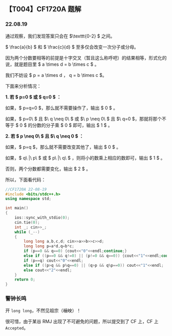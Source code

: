 <head>
    <script src="https://cdn.mathjax.org/mathjax/latest/MathJax.js?config=TeX-AMS-MML_HTMLorMML" type="text/javascript"></script>
    <script type="text/x-mathjax-config">
        MathJax.Hub.Config({
            tex2jax: {
            skipTags: ['script', 'noscript', 'style', 'textarea', 'pre'],
            inlineMath: [['$','$']]
            }
        });
    </script>
</head>

## 【T004】CF1720A 题解
### 22.08.19

通过观察，我们发现答案只会在 $\texttt{0-2} $ 之间。

$ \frac{a}{b} $ 和 $ \frac{c}{d} $ 至多仅会改变一次分子或分母。

因为两个分数要相等的前提是十字交叉（暂且这么称呼吧）的结果相等，形式化的说，就是题目里 $ a \times d = b \times c $ 。

我们不妨设 $ p = a \times d $，$ q = b \times c $。

下面来分析情况：

**1. 若 $ p=0 $ 或 $ q=0 $ ：**

如果，$ p=q=0 $，那么就不需要操作了，输出 $ 0 $ 。

如果，$ p=0\ $ 且 $\ q \neq 0\ $ 或 $\ p \neq 0\ $ 且 $\ q=0 $，那就将那个不等于 $ 0 $ 的分数的分子乘 $ 0 $ 即可，输出 $ 1 $ 。

**2. 若 $ p \neq 0\ $ 且 $\ q \neq 0 $ ：**

如果，$ p=q $，那么就不需要改变其他了，输出 $ 0 $ 。

如果，$ q\ |\ p\ $ 或 $ p\ |\ q\ $ ，则将小的数乘上相应的数即可，输出 $ 1 $ 。

否则，两个分数都需要变化，输出 $ 2 $ 。

所以，下面看代码：

```cpp
//CF1720A 22-08-19
#include <bits/stdc++.h>
using namespace std;

int main() 
{
	ios::sync_with_stdio(0);
	cin.tie(0);
	int _; cin>>_;
	while (_--)
	{
		long long a,b,c,d; cin>>a>>b>>c>>d;
		long long p=a*d,q=b*c;
		if (p==0 && q==0) {cout<<"0"<<endl;continue;}
		else if ((p==0 && q!=0) || (p!=0 && q==0)) {cout<<"1"<<endl;continue;}
		if (p==q) cout<<"0"<<endl;
		else if ((p>q && p%q==0) || (q>p && q%p==0)) cout<<"1"<<endl;
		else cout<<"2"<<endl;
	}
	return 0;
}
```

### 警钟长鸣

开 ```long long```，不然见祖宗（~~祖坟~~）！

很可惜，由于某谷 RMJ 出现了不可避免的问题，所以提交到了 CF 上，CF 上 ```Accepted```。

